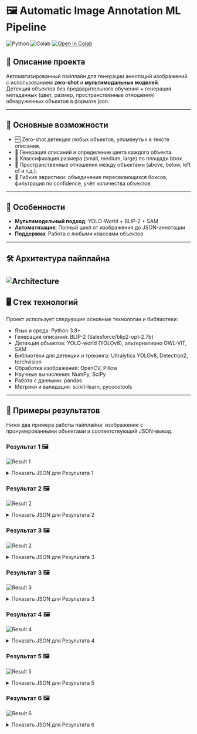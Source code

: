 # 🖼️ Automatic Image Annotation ML Pipeline

![Python](https://img.shields.io/badge/Python-3.8%2B-blue)
![Colab](https://img.shields.io/badge/Google%20Colab-Supported-yellow)
[![Open In Colab](https://colab.research.google.com/assets/colab-badge.svg)](https://colab.research.google.com/drive/1-wrMAGPhDLT5Y0x9i1x62JAOOh6RmBss?authuser=1#scrollTo=NDMT80Q7VKG5)


## 📖 Описание проекта
Автоматизированный пайплайн для генерации аннотаций изображений с использованием **zero-shot** и **мультимодальных моделей**.  
Детекция объектов без предварительного обучения + генерация метаданных (цвет, размер, пространственные отношения) обнаруженных объектов в формате json.

---

## 🚀 Основные возможности

* 🆓 Zero-shot детекция любых объектов, упомянутых в тексте описания.
* 📝 Генерация описаний и определение цвета каждого объекта.
* 📏 Классификация размера (small, medium, large) по площади bbox.
* 📐 Пространственные отношения между объектами (above, below, left of и т.д.).
* 🔄 Гибкие эвристики: объединение пересекающихся боксов, фильтрация по confidence, учёт количества объектов.
---

## 🤖 Особенности
- **Мультимодельный подход**: YOLO-World + BLIP-2 + SAM
- **Автоматизация**: Полный цикл от изображения до JSON-аннотации
- **Поддержка**: Работа с любыми классами объектов

---
## 🛠️ Архитектура пайплайна
![Architecture](docs/results/architecture.png)
---

## 🖥️ Стек технологий

Проект использует следующие основные технологии и библиотеки:
* Язык и среда: Python 3.8+
* Генерация описаний: BLIP-2 (Salesforce/blip2-opt-2.7b)
* Детекция объектов: YOLO-world (YOLOv8), альтернативно OWL-ViT, SAM
* Библиотеки для детекции и трекинга: Ultralytics YOLOv8, Detectron2, torchvision
* Обработка изображений: OpenCV, Pillow
* Научные вычисления: NumPy, SciPy
* Работа с данными: pandas
* Метрики и валидация: scikit-learn, pycocotools

---

## 🎨 Примеры результатов

Ниже два примера работы пайплайна: изображение с пронумерованными объектами и соответствующий JSON-вывод.

### Результат 1 🖼️

![Result 1](docs/results/vis_354_652724.jpg)

<details>
<summary>Показать JSON для Результата 1</summary>

```json
{
    "image_name": "577_820398.jpg",
    "description": "a man sitting at a table with a robot arm\nObject relations:\nAbove relations: man_1 is above arm_1\nRight of relations: table_1 is right of man_1, robot arm_1 is right of arm_1, robot arm_1 is right of robot_1\nAbove-left of relations: man_1 is above-left of robot arm_1, table_1 is above-left of robot arm_1\nAbove-right of relations: table_1 is above-right of arm_1, table_1 is above-right of robot_1, man_1 is above-right of robot_1\nBelow-left of relations: robot_1 is below-left of arm_1",
    "objects": [
      {
        "name": "table_1",
        "color": "black",
        "size": "large: 177x301 (area=53277)",
        "description": "black table cloths and chairs in a restaurant"
      },
      {
        "name": "man_1",
        "color": "red",
        "size": "large: 125x339 (area=42375)",
        "description": "red man wearing gloves and a mask is sitting at a desk"
      },
      {
        "name": "robot arm_1",
        "color": "white",
        "size": "large: 250x217 (area=54250)",
        "description": "white robot arm with gloves on it in front of a table"
      },
      {
        "name": "robot_1",
        "color": "blue",
        "size": "large: 268x223 (area=59764)",
        "description": "blue robot arm is a new way to help people with disabilities"
      },
      {
        "name": "arm_1",
        "color": "black",
        "size": "medium: 109x93 (area=10137)",
        "description": "black arm with gloves on and a metal object"
      }
    ],
    "2d_bbox": [
      {
        "object": "table_1",
        "bbox": [
          263,
          64,
          440,
          365
        ]
      },
      {
        "object": "man_1",
        "bbox": [
          189,
          10,
          314,
          349
        ]
      },
      {
        "object": "robot arm_1",
        "bbox": [
          390,
          263,
          640,
          480
        ]
      },
      {
        "object": "robot_1",
        "bbox": [
          0,
          244,
          268,
          467
        ]
      },
      {
        "object": "arm_1",
        "bbox": [
          157,
          248,
          266,
          341
        ]
      }
    ]
  }
```
</details>

### Результат 2 🖼️

![Result 2](docs/results/vis_593_805735.jpg)

<details>
<summary>Показать JSON для Результата 2</summary>
    
```json
{
    "image_name": "593_805735.jpg",
    "description": "a robot is holding a bowl of fruit in a sink\nObject relations:\nLeft of relations: bowl_1 is left of sink_1, robot arm_1 is left of robot_1\nRight of relations: sink_1 is right of robot_1, fruit_1 is right of robot_1, sink_1 is right of robot arm_1, fruit_1 is right of robot arm_1, bowl_1 is right of robot arm_1, sink_1 is right of fruit_1, bowl_1 is right of robot_1\nAbove-left of relations: bowl_1 is above-left of fruit_1",
    "objects": [
      {
        "name": "bowl_1",
        "color": "orange",
        "size": "medium: 127x136 (area=17272)",
        "description": "orange bowl in sink"
      },
      {
        "name": "sink_1",
        "color": "orange",
        "size": "large: 468x274 (area=128232)",
        "description": "orange sink with a bowl of fruit in it"
      },
      {
        "name": "fruit_1",
        "color": "orange",
        "size": "small: 33x46 (area=1518)",
        "description": "orange fruit in a bowl with a banana and a banana peel"
      },
      {
        "name": "robot arm_1",
        "color": "black",
        "size": "large: 246x231 (area=56826)",
        "description": "black robot arm holding a cup of coffee"
      },
      {
        "name": "robot_1",
        "color": "black",
        "size": "large: 245x230 (area=56350)",
        "description": "black robot arm holding a cup of coffee"
      }
    ],
    "2d_bbox": [
      {
        "object": "bowl_1",
        "bbox": [
          248,
          259,
          375,
          395
        ]
      },
      {
        "object": "sink_1",
        "bbox": [
          152,
          205,
          620,
          479
        ]
      },
      {
        "object": "fruit_1",
        "bbox": [
          315,
          322,
          348,
          368
        ]
      },
      {
        "object": "robot arm_1",
        "bbox": [
          0,
          249,
          246,
          480
        ]
      },
      {
        "object": "robot_1",
        "bbox": [
          1,
          249,
          246,
          479
        ]
      }
    ]
  }
```
</details>

### Результат 3 🖼️

![Result 2](docs/results/vis_613_838783.jpg)

<details>
<summary>Показать JSON для Результата 3</summary>
    
```json
{
    "image_name": "613_838783.jpg",
    "description": "a robot arm is holding a cup of coffee on a table\nObject relations:\nAbove relations: cup_1 is above table_1\nBelow relations: cup_1 is below coffee_1, table_1 is below coffee_1\nLeft of relations: table_1 is left of robot_1\nRight of relations: robot_1 is right of robot arm_1, table_1 is right of robot arm_1\nAbove-left of relations: cup_1 is above-left of robot_1\nAbove-right of relations: cup_1 is above-right of robot arm_1\nBelow-left of relations: robot arm_1 is below-left of coffee_1\nBelow-right of relations: robot_1 is below-right of coffee_1",
    "objects": [
      {
        "name": "cup_1",
        "color": "brown",
        "size": "medium: 46x84 (area=3864)",
        "description": "brown cup with a pen in it on a blue tablecloth"
      },
      {
        "name": "table_1",
        "color": "blue",
        "size": "large: 573x390 (area=223470)",
        "description": "blue table cloth with a white checkered table cloth"
      },
      {
        "name": "robot_1",
        "color": "blue",
        "size": "large: 259x250 (area=64750)",
        "description": "blue robot arm with a knife and a knife"
      },
      {
        "name": "robot arm_1",
        "color": "blue",
        "size": "large: 251x256 (area=64256)",
        "description": "blue robot arm on a table with a knife and fork"
      },
      {
        "name": "coffee_1",
        "color": "purple",
        "size": "medium: 66x49 (area=3234)",
        "description": "purple coffee machine in the kitchen"
      }
    ],
    "2d_bbox": [
      {
        "object": "cup_1",
        "bbox": [
          327,
          167,
          373,
          251
        ]
      },
      {
        "object": "table_1",
        "bbox": [
          62,
          89,
          635,
          479
        ]
      },
      {
        "object": "robot_1",
        "bbox": [
          377,
          222,
          636,
          472
        ]
      },
      {
        "object": "robot arm_1",
        "bbox": [
          0,
          218,
          251,
          474
        ]
      },
      {
        "object": "coffee_1",
        "bbox": [
          312,
          0,
          378,
          49
        ]
      }
    ]
  }
```
</details>

### Результат 3 🖼️

![Result 3](docs/results/vis_613_838783.jpg)

<details>
<summary>Показать JSON для Результата 3</summary>
    
```json
{
    "image_name": "613_838783.jpg",
    "description": "a robot arm is holding a cup of coffee on a table\nObject relations:\nAbove relations: cup_1 is above table_1\nBelow relations: cup_1 is below coffee_1, table_1 is below coffee_1\nLeft of relations: table_1 is left of robot_1\nRight of relations: robot_1 is right of robot arm_1, table_1 is right of robot arm_1\nAbove-left of relations: cup_1 is above-left of robot_1\nAbove-right of relations: cup_1 is above-right of robot arm_1\nBelow-left of relations: robot arm_1 is below-left of coffee_1\nBelow-right of relations: robot_1 is below-right of coffee_1",
    "objects": [
      {
        "name": "cup_1",
        "color": "brown",
        "size": "medium: 46x84 (area=3864)",
        "description": "brown cup with a pen in it on a blue tablecloth"
      },
      {
        "name": "table_1",
        "color": "blue",
        "size": "large: 573x390 (area=223470)",
        "description": "blue table cloth with a white checkered table cloth"
      },
      {
        "name": "robot_1",
        "color": "blue",
        "size": "large: 259x250 (area=64750)",
        "description": "blue robot arm with a knife and a knife"
      },
      {
        "name": "robot arm_1",
        "color": "blue",
        "size": "large: 251x256 (area=64256)",
        "description": "blue robot arm on a table with a knife and fork"
      },
      {
        "name": "coffee_1",
        "color": "purple",
        "size": "medium: 66x49 (area=3234)",
        "description": "purple coffee machine in the kitchen"
      }
    ],
    "2d_bbox": [
      {
        "object": "cup_1",
        "bbox": [
          327,
          167,
          373,
          251
        ]
      },
      {
        "object": "table_1",
        "bbox": [
          62,
          89,
          635,
          479
        ]
      },
      {
        "object": "robot_1",
        "bbox": [
          377,
          222,
          636,
          472
        ]
      },
      {
        "object": "robot arm_1",
        "bbox": [
          0,
          218,
          251,
          474
        ]
      },
      {
        "object": "coffee_1",
        "bbox": [
          312,
          0,
          378,
          49
        ]
      }
    ]
  }
```
</details>

### Результат 4 🖼️

![Result 4](docs/results/vis_698_860913.jpg)

<details>
<summary>Показать JSON для Результата 4</summary>
    
```json
{
    "image_name": "698_860913.jpg",
    "description": "two robotic arms are on a table with a box of toothbrushes\nObject relations:\nAbove relations: toothbrushes_1 is above arms_1\nLeft of relations: box_1 is left of arms_2, arms_1 is left of arms_2\nRight of relations: box_1 is right of arms_1\nAbove-left of relations: toothbrushes_1 is above-left of arms_2\nBelow-right of relations: box_1 is below-right of toothbrushes_1",
    "objects": [
      {
        "name": "box_1",
        "color": "",
        "size": "medium: 152x164 (area=24928)",
        "description": "box of tea bags in a clear box"
      },
      {
        "name": "toothbrushes_1",
        "color": "white",
        "size": "small: 51x47 (area=2397)",
        "description": "white toothbrushes in a white bowl"
      },
      {
        "name": "arms_1",
        "color": "black",
        "size": "large: 246x279 (area=68634)",
        "description": "black arms with two small metal pieces attached to them"
      },
      {
        "name": "arms_2",
        "color": "black",
        "size": "large: 145x256 (area=37120)",
        "description": "black arms and a black motorcycle on display"
      }
    ],
    "2d_bbox": [
      {
        "object": "box_1",
        "bbox": [
          267,
          191,
          419,
          355
        ]
      },
      {
        "object": "toothbrushes_1",
        "bbox": [
          35,
          59,
          86,
          106
        ]
      },
      {
        "object": "arms_1",
        "bbox": [
          0,
          182,
          246,
          461
        ]
      },
      {
        "object": "arms_2",
        "bbox": [
          495,
          192,
          640,
          448
        ]
      }
    ]
  }
```
</details>

### Результат 5 🖼️

![Result 5](docs/results/vis_762_907671.jpg)

<details>
<summary>Показать JSON для Результата 5</summary>
    
```json
{
    "image_name": "762_907671.jpg",
    "description": "a robot arm holding a bucket of water\nObject relations:\nBelow relations: bucket_1 is below water_1\nLeft of relations: bucket_1 is left of robot_1, robot arm_1 is left of robot_1\nRight of relations: robot_1 is right of water_1\nAbove-left of relations: robot arm_1 is above-left of water_1\nBelow-right of relations: bucket_1 is below-right of robot arm_1",
    "objects": [
      {
        "name": "bucket_1",
        "color": "white",
        "size": "large: 198x254 (area=50292)",
        "description": "white bucket with a plastic bag and a plastic brush"
      },
      {
        "name": "robot arm_1",
        "color": "white",
        "size": "large: 201x208 (area=41808)",
        "description": "white robot arm holding a white cake"
      },
      {
        "name": "robot_1",
        "color": "black",
        "size": "large: 272x239 (area=65008)",
        "description": "black robot arm with two hands attached to it"
      },
      {
        "name": "water_1",
        "color": "white",
        "size": "medium: 180x145 (area=26100)",
        "description": "white water in a bucket with a brush"
      }
    ],
    "2d_bbox": [
      {
        "object": "bucket_1",
        "bbox": [
          109,
          224,
          307,
          478
        ]
      },
      {
        "object": "robot arm_1",
        "bbox": [
          0,
          161,
          201,
          369
        ]
      },
      {
        "object": "robot_1",
        "bbox": [
          368,
          241,
          640,
          480
        ]
      },
      {
        "object": "water_1",
        "bbox": [
          114,
          247,
          294,
          392
        ]
      }
    ]
  }
```
</details>

### Результат 6 🖼️

![Result 6](docs/results/vis_354_652724.jpg)

<details>
<summary>Показать JSON для Результата 6</summary>
    
```json
{
    "image_name": "354_652724.jpg",
    "description": "a shopping cart with a cart full of snacks\nObject relations:\nAbove relations: snacks_1 is above snacks_6, snacks_3 is above snacks_7, snacks_1 is above cart_1, snacks_4 is above snacks_7, snacks_2 is above snacks_6, snacks_4 is above cart_1, snacks_4 is above shopping_1, snacks_2 is above cart_1\nBelow relations: snacks_3 is below snacks_4, snacks_7 is below shopping_1, cart_1 is below shopping_1\nLeft of relations: snacks_4 is left of snacks_5, snacks_2 is left of snacks_5, snacks_1 is left of snacks_5, snacks_3 is left of snacks_5\nRight of relations: snacks_5 is right of shopping_1, snacks_1 is right of snacks_2, snacks_1 is right of snacks_3, snacks_2 is right of snacks_3, snacks_6 is right of snacks_7, snacks_1 is right of snacks_4\nAbove-left of relations: snacks_3 is above-left of cart_1, snacks_3 is above-left of shopping_1, snacks_3 is above-left of snacks_6, snacks_7 is above-left of cart_1, snacks_4 is above-left of snacks_6\nAbove-right of relations: snacks_1 is above-right of snacks_7, snacks_5 is above-right of snacks_6, snacks_2 is above-right of snacks_7, snacks_5 is above-right of snacks_7, snacks_2 is above-right of shopping_1, snacks_5 is above-right of cart_1, snacks_1 is above-right of shopping_1, snacks_6 is above-right of cart_1\nBelow-right of relations: snacks_2 is below-right of snacks_4, snacks_6 is below-right of shopping_1",
    "objects": [
      {
        "name": "snacks_1",
        "color": "red",
        "size": "medium: 93x145 (area=13485)",
        "description": "red snacks are displayed in a store"
      },
      {
        "name": "snacks_2",
        "color": "pink",
        "size": "medium: 76x146 (area=11096)",
        "description": "pink snacks are displayed in a store"
      },
      {
        "name": "snacks_3",
        "color": "blue",
        "size": "medium: 66x120 (area=7920)",
        "description": "blue snacks in chinese packaging"
      },
      {
        "name": "snacks_4",
        "color": "green",
        "size": "medium: 55x56 (area=3080)",
        "description": "green snacks with chinese writing on them"
      },
      {
        "name": "snacks_5",
        "color": "red",
        "size": "medium: 110x156 (area=17160)",
        "description": "red snacks are displayed on a shelf in a store"
      },
      {
        "name": "snacks_6",
        "color": "red",
        "size": "medium: 53x66 (area=3498)",
        "description": "red snacks in a grocery store"
      },
      {
        "name": "snacks_7",
        "color": "red",
        "size": "medium: 109x76 (area=8284)",
        "description": "red snacks in a shopping cart"
      },
      {
        "name": "cart_1",
        "color": "red",
        "size": "large: 480x233 (area=111840)",
        "description": "red cart in a supermarket"
      },
      {
        "name": "shopping_1",
        "color": "red",
        "size": "large: 639x480 (area=306720)",
        "description": "red shopping cart with a child's toy on top"
      }
    ],
    "2d_bbox": [
      {
        "object": "snacks_1",
        "bbox": [
          389,
          87,
          482,
          232
        ]
      },
      {
        "object": "snacks_2",
        "bbox": [
          329,
          103,
          405,
          249
        ]
      },
      {
        "object": "snacks_3",
        "bbox": [
          243,
          119,
          309,
          239
        ]
      },
      {
        "object": "snacks_4",
        "bbox": [
          249,
          67,
          304,
          123
        ]
      },
      {
        "object": "snacks_5",
        "bbox": [
          466,
          93,
          576,
          249
        ]
      },
      {
        "object": "snacks_6",
        "bbox": [
          370,
          296,
          423,
          362
        ]
      },
      {
        "object": "snacks_7",
        "bbox": [
          233,
          289,
          342,
          365
        ]
      },
      {
        "object": "cart_1",
        "bbox": [
          127,
          246,
          607,
          479
        ]
      },
      {
        "object": "shopping_1",
        "bbox": [
          0,
          0,
          639,
          480
        ]
      }
    ]
  }
```
</details>

